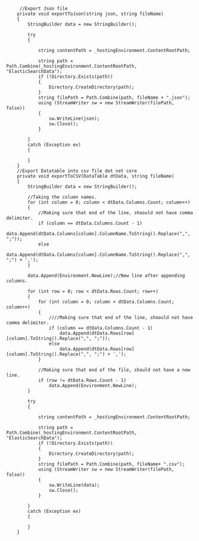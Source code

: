 
         //Export Json file
        private void exportToJson(string json, string fileName)
        {
            StringBuilder data = new StringBuilder();

            try
            {

                string contentPath = _hostingEnvironment.ContentRootPath;

                string path = Path.Combine(_hostingEnvironment.ContentRootPath, "ElasticSearchData");
                if (!Directory.Exists(path))
                {
                    Directory.CreateDirectory(path);
                }
                string filePath = Path.Combine(path, fileName + ".json");
                using (StreamWriter sw = new StreamWriter(filePath, false))
                {
                    sw.WriteLine(json);
                    sw.Close();
                }

            }
            catch (Exception ex)
            {

            }
        }
        //Export Datatable into csv file dot net core
        private void exportToCSV(DataTable dtData, string fileName)
        {
            StringBuilder data = new StringBuilder();

            //Taking the column names.
            for (int column = 0; column < dtData.Columns.Count; column++)
            {
                //Making sure that end of the line, shoould not have comma delimiter.
                if (column == dtData.Columns.Count - 1)
                    data.Append(dtData.Columns[column].ColumnName.ToString().Replace(",", ";"));
                else
                    data.Append(dtData.Columns[column].ColumnName.ToString().Replace(",", ";") + ',');
            }

            data.Append(Environment.NewLine);//New line after appending columns.

            for (int row = 0; row < dtData.Rows.Count; row++)
            {
                for (int column = 0; column < dtData.Columns.Count; column++)
                {
                    ////Making sure that end of the line, shoould not have comma delimiter.
                    if (column == dtData.Columns.Count - 1)
                        data.Append(dtData.Rows[row][column].ToString().Replace(",", ";"));
                    else
                        data.Append(dtData.Rows[row][column].ToString().Replace(",", ";") + ',');
                }

                //Making sure that end of the file, should not have a new line.
                if (row != dtData.Rows.Count - 1)
                    data.Append(Environment.NewLine);
            }

            try
            {
               
                string contentPath = _hostingEnvironment.ContentRootPath;

                string path = Path.Combine(_hostingEnvironment.ContentRootPath, "ElasticSearchData");
                if (!Directory.Exists(path))
                {
                    Directory.CreateDirectory(path);
                }
                string filePath = Path.Combine(path, fileName+ ".csv");
                using (StreamWriter sw = new StreamWriter(filePath, false))
                {
                    sw.WriteLine(data);
                    sw.Close();
                }
                
            }
            catch (Exception ex)
            {
               
            }
        }
